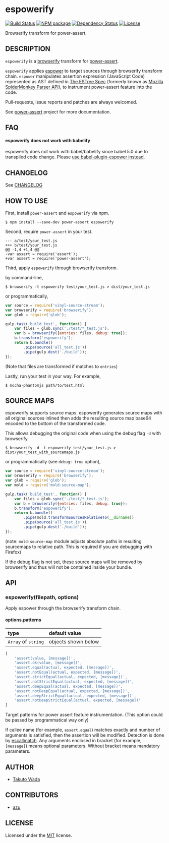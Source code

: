 espowerify
================================

[![Build Status][travis-image]][travis-url]
[![NPM package][npm-image]][npm-url]
[![Dependency Status][depstat-image]][depstat-url]
[![License][license-image]][license-url]

Browserify transform for power-assert.


DESCRIPTION
---------------------------------------
`espowerify` is a [browserify](http://browserify.org/) transform for [power-assert](http://github.com/power-assert-js/power-assert).

`espowerify` applies [espower](http://github.com/power-assert-js/espower) to target sources through browserify transform chain. `espower` manipulates assertion expression (JavaScript Code) represented as AST defined in [The ESTree Spec](https://github.com/estree/estree) (formerly known as [Mozilla SpiderMonkey Parser API](https://developer.mozilla.org/en-US/docs/SpiderMonkey/Parser_API)), to instrument power-assert feature into the code.

Pull-requests, issue reports and patches are always welcomed.

See [power-assert](http://github.com/power-assert-js/power-assert) project for more documentation.


FAQ
---------------------------------------

#### espowerify does not work with babelify

espowerify does not work with babel/babelify since babel 5.0 due to transpiled code change. Please [use babel-plugin-espower instead](https://github.com/power-assert-js/babel-plugin-espower#with-babelify).


CHANGELOG
---------------------------------------
See [CHANGELOG](https://github.com/power-assert-js/espowerify/blob/master/CHANGELOG.md)


HOW TO USE
---------------------------------------
First, install `power-assert` and `espowerify` via npm.

    $ npm install --save-dev power-assert espowerify

Second, require `power-assert` in your test.

    --- a/test/your_test.js
    +++ b/test/your_test.js
    @@ -1,4 +1,4 @@
    -var assert = require('assert');
    +var assert = require('power-assert');

Third, apply `espowerify` through browserify transform.

by command-line,

    $ browserify -t espowerify test/your_test.js > dist/your_test.js

or programmatically,

```javascript
var source = require('vinyl-source-stream');
var browserify = require('browserify');
var glob = require('glob');

gulp.task('build_test', function() {
    var files = glob.sync('./test/*_test.js');
    var b = browserify({entries: files, debug: true});
    b.transform('espowerify');
    return b.bundle()
        .pipe(source('all_test.js'))
        .pipe(gulp.dest('./build'));
});
```
(Note that files are transformed if matches to `entries`)

Lastly, run your test in your way. For example,

    $ mocha-phantomjs path/to/test.html


SOURCE MAPS
---------------------------------------

espowerify supports source maps. espowerify generates source maps with all original sources inlined then adds the resulting source map base64 encoded to the bottom of the transformed code.

This allows debugging the original code when using the debug flag `-d` with browserify.

    $ browserify -d -t espowerify test/your_test.js > dist/your_test_with_sourcemaps.js

or programmatically (see `debug: true` option),

```javascript
var source = require('vinyl-source-stream');
var browserify = require('browserify');
var glob = require('glob');
var mold = require('mold-source-map');

gulp.task('build_test', function() {
    var files = glob.sync('./test/*_test.js');
    var b = browserify({entries: files, debug: true});
    b.transform('espowerify');
    return b.bundle()
        .pipe(mold.transformSourcesRelativeTo(__dirname))
        .pipe(source('all_test.js'))
        .pipe(gulp.dest('./build'));
});
```
(note: `mold-source-map` module adjusts absolute paths in resulting sourcemaps to relative path. This is required if you are debugging with Firefox)

If the debug flag is not set, these source maps will be removed by browserify and thus will not be contained inside your bundle.


API
---------------------------------------

### espowerify(filepath, options)
Apply espower through the browserify transform chain.

#### options.patterns

| type                | default value       |
|:--------------------|:--------------------|
| `Array` of `string` | objects shown below |

```javascript
[
    'assert(value, [message])',
    'assert.ok(value, [message])',
    'assert.equal(actual, expected, [message])',
    'assert.notEqual(actual, expected, [message])',
    'assert.strictEqual(actual, expected, [message])',
    'assert.notStrictEqual(actual, expected, [message])',
    'assert.deepEqual(actual, expected, [message])',
    'assert.notDeepEqual(actual, expected, [message])',
    'assert.deepStrictEqual(actual, expected, [message])',
    'assert.notDeepStrictEqual(actual, expected, [message])'
]
```

Target patterns for power assert feature instrumentation.
(This option could be passed by programmatical way only)

If callee name (for example, `assert.equal`) matches exactly and number of arguments is satisfied, then the assertion will be modified.
Detection is done by [escallmatch](http://github.com/twada/escallmatch). Any arguments enclosed in bracket (for example, `[message]`) means optional parameters. Without bracket means mandatory parameters.


AUTHOR
---------------------------------------
* [Takuto Wada](http://github.com/twada)


CONTRIBUTORS
---------------------------------------
* [azu](https://github.com/azu)


LICENSE
---------------------------------------
Licensed under the [MIT](https://github.com/power-assert-js/espowerify/blob/master/MIT-LICENSE.txt) license.


[npm-url]: https://npmjs.org/package/espowerify
[npm-image]: https://badge.fury.io/js/espowerify.svg

[travis-url]: http://travis-ci.org/power-assert-js/espowerify
[travis-image]: https://secure.travis-ci.org/power-assert-js/espowerify.svg?branch=master

[depstat-url]: https://gemnasium.com/power-assert-js/espowerify
[depstat-image]: https://gemnasium.com/power-assert-js/espowerify.svg

[license-url]: https://github.com/power-assert-js/espowerify/blob/master/MIT-LICENSE.txt
[license-image]: http://img.shields.io/badge/license-MIT-brightgreen.svg?style=flat
